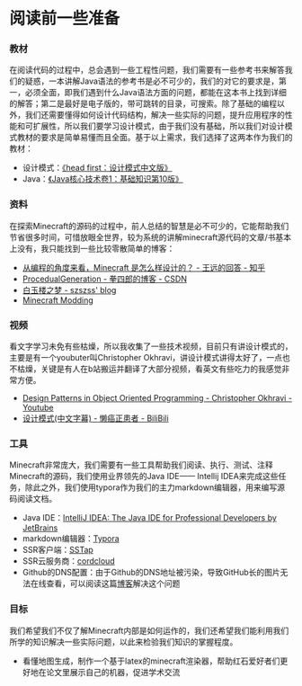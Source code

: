 # 阅读前一些准备

### 教材

在阅读代码的过程中，总会遇到一些工程性问题，我们需要有一些参考书来解答我们的疑惑，一本讲解Java语法的参考书是必不可少的，我们的对它的要求是，第一，必须全面，即我们遇到什么Java语法方面的问题，都能在这本书上找到详细的解答；第二是最好是电子版的，带可跳转的目录，可搜索。除了基础的编程以外，我们还需要懂得如何设计代码结构，解决一些实际的问题，提升应用程序的性能和可扩展性，所以我们要学习设计模式，由于我们没有基础，所以我们对设计模式教材的要求是简单易懂而且全面。基于以上需求，我们选择了这两本作为我们的教材：

* 设计模式：[《head first：设计模式中文版》](https://detail.tmall.com/item.htm?id=526535264904)
* Java：[《Java核心技术卷1：基础知识第10版》](https://detail.tmall.com/item.htm?id=539422857815)

### 资料

在探索Minecraft的源码的过程中，前人总结的智慧是必不可少的，它能帮助我们节省很多时间，可惜放眼全世界，较为系统的讲解minecraft源代码的文章/书基本上没有，我只能找到一些比较零散简单的博客：

* [从编程的角度来看，Minecraft 是怎么样设计的？ - 王远的回答 - 知乎](%20https://www.zhihu.com/question/24459078/answer/133609241)
* [ProcedualGeneration - 拳四郎的博客 - CSDN](https://blog.csdn.net/qp120291570/category_6203791.html)
* [白玉楼之梦 - szszss' blog](http://blog.hakugyokurou.net/)
* [Minecraft Modding](https://greyminecraftcoder.blogspot.com/)

### 视频

看文字学习未免有些枯燥，所以我收集了一些技术视频，目前只有讲设计模式的，主要是有一个youbuter叫Christopher Okhravi，讲设计模式讲得太好了，一点也不枯燥，关键是有人在b站搬运并翻译了大部分视频，看英文有些吃力的我感觉非常方便。

* [Design Patterns in Object Oriented Programming - Christopher Okhravi - Youtube](https://www.youtube.com/playlist?list=PLrhzvIcii6GNjpARdnO4ueTUAVR9eMBpc)
* [设计模式\(中文字幕\) - 懒癌正患者 - BiliBili](https://space.bilibili.com/4706388/channel/detail?cid=90274)

### 工具

Minecraft非常庞大，我们需要有一些工具帮助我们阅读、执行、测试、注释Minecraft的源码，我们使用业界领先的Java IDE—— Intellij IDEA来完成这些任务，除此之外，我们使用typora作为我们的主力markdown编辑器，用来编写源码阅读文档。

* Java IDE：[IntelliJ IDEA: The Java IDE for Professional Developers by JetBrains](https://www.jetbrains.com/idea/)
* markdown编辑器：[Typora](https://typora.io/)
* SSR客户端：[SSTap](https://github.com/mayunbaba2/SSTap-beta-setup)
* SSR云服务商：[cordcloud](https://cordcloud.site/)
* Github的DNS配置：由于Github的DNS地址被污染，导致GitHub长的图片无法在线查看，可以阅读这篇[博客](https://www.cnblogs.com/zuoanfengxi/p/12724698.html)解决这个问题

### 目标

我们希望我们不仅了解Minecraft内部是如何运作的，我们还希望我们能利用我们所学的知识解决一些实际问题，以此来检验我们知识的掌握程度。

* 看懂地图生成，制作一个基于latex的minecraft渲染器，帮助红石爱好者们更好地在论文里展示自己的机器，促进学术交流

